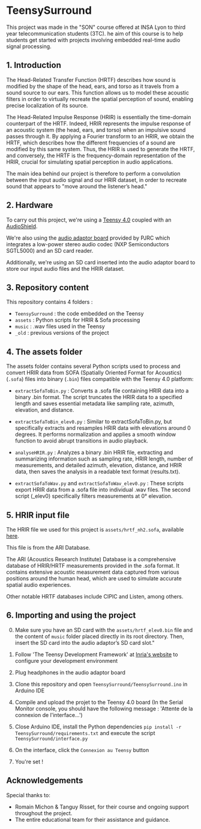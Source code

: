 # TeensySurround

This project was made in the "SON" course offered at INSA Lyon to third year telecommunication students (3TC). he aim of this course is to help students get started with projects involving embedded real-time audio signal processing.

## 1. Introduction

The Head-Related Transfer Function (HRTF) describes how sound is modified by the shape of the head, ears, and torso as it travels from a sound source to our ears.
This function allows us to model these acoustic filters in order to virtually recreate the spatial perception of sound, enabling precise localization of its source.

The Head-Related Impulse Response (HRIR) is essentially the time-domain counterpart of the HRTF.
Indeed, HRIR represents the impulse response of an acoustic system (the head, ears, and torso) when an impulsive sound passes through it.
By applying a Fourier transform to an HRIR, we obtain the HRTF, which describes how the different frequencies of a sound are modified by this same system.
Thus, the HRIR is used to generate the HRTF, and conversely, the HRTF is the frequency-domain representation of the HRIR, crucial for simulating spatial perception in audio applications.

The main idea behind our project is therefore to perform a convolution between the input audio signal and our HRIR dataset, in order to recreate sound that appears to "move around the listener’s head."

## 2. Hardware 

To carry out this project, we're using a [Teensy 4.0](https://www.pjrc.com/teensy/) coupled with an [AudioShield](https://www.pjrc.com/store/teensy3_audio.html).

We're also using the [audio adaptor board](https://www.pjrc.com/store/teensy3_audio.html) provided by PJRC which integrates a low-power stereo audio codec (NXP Semiconductors SGTL5000) and an SD card reader.

Additionally, we're using an SD card inserted into the audio adaptor board to store our input audio files and the HRIR dataset.

## 3. Repository content

This repository contains 4 folders : 
- `TeensySurround` : the code embedded on the Teensy 
- `assets` : Python scripts for HRIR & Sofa processing
- `music` : .wav files used in the Teensy
- `_old` : previous versions of the project 

## 4. The assets folder

The assets folder contains several Python scripts used to process and convert HRIR data from SOFA (Spatially Oriented Format for Acoustics) (`.sofa`) files into binary (`.bin`) files compatible with the Teensy 4.0 platform:

- `extractSofaToBin.py` : Converts a .sofa file containing HRIR data into a binary .bin format. The script truncates the HRIR data to a specified length and saves essential metadata like sampling rate, azimuth, elevation, and distance.

- `extractSofaToBin_elev0.py` : Similar to extractSofaToBin.py, but specifically extracts and resamples HRIR data with elevations around 0 degrees. It performs normalization and applies a smooth window function to avoid abrupt transitions in audio playback.

- `analyseHRIR.py` : Analyzes a binary .bin HRIR file, extracting and summarizing information such as sampling rate, HRIR length, number of measurements, and detailed azimuth, elevation, distance, and HRIR data, then saves the analysis in a readable text format (results.txt).

- `extractSofaToWav.py` and `extractSofaToWav_elev0.py` : These scripts export HRIR data from a .sofa file into individual .wav files. The second script (_elev0) specifically filters measurements at 0° elevation.

## 5. HRIR input file

The HRIR file we used for this project is `assets/hrtf_nh2.sofa`, available [here](https://sofacoustics.org/data/database/ari/).

This file is from the ARI Database.

The ARI (Acoustics Research Institute) Database is a comprehensive database of HRIR/HRTF measurements provided in the .sofa format. It contains extensive acoustic measurement data captured from various positions around the human head, which are used to simulate accurate spatial audio experiences.

Other notable HRTF databases include CIPIC and Listen, among others.

## 6. Importing and using the project

0. Make sure you have an SD card with the `assets/hrtf_elev0.bin` file and the content of `music` folder placed directly in its root directory. Then, insert the SD card into the audio adaptor’s SD card slot."

1. Follow 'The Teensy Development Framework' at [Inria's website](https://inria-emeraude.github.io/son/lectures/lecture1/#installing-teensyduino) to configure your development environment 

2. Plug headphones in the audio adaptor board

3. Clone this repository and open `TeensySurround/TeensySurround.ino` in Arduino IDE

4. Compile and upload the projet to the Teensy 4.0 board (In the Serial Monitor console, you should have the following message : 'Attente de la connexion de l'interface...')

5. Close Arduino IDE, install the Python dependencies `pip install -r TeensySurround/requirements.txt` and execute the script `TeensySurround/interface.py`

6. On the interface, click the `Connexion au Teensy` button

7. You're set ! 

## Acknowledgements

Special thanks to:

- Romain Michon & Tanguy Risset, for their course and ongoing support throughout the project.
- The entire educational team for their assistance and guidance.
